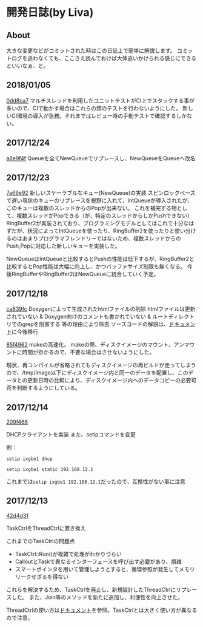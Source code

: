開発日誌(by Liva)
=================

About
-----
大きな変更などがコミットされた時はこの日誌上で簡単に解説します。
コミットログを追わなくても、ここさえ読んでおけば大体追いかけられる感じにできるといいなぁ、と。

2018/01/05
----------
[0dd8ca7](https://github.com/PFLab-OS/Raph_Kernel/commit/0dd8ca7af894adc02c779cd7695649a692d30019)
マルチスレッドを利用したユニットテストがCI上でスタックする事が多いので、CIで動かす場合はこれらの類のテストを行わないようにした。
新しいCI環境の導入が急務。それまではレビュー時の手動テストで確認するしかない。

2017/12/24
----------
[a8e9f4f](https://github.com/PFLab-OS/Raph_Kernel/commit/a8e9f4f648c176e4e69f91ae1a5ee5542d35228a)
Queueを全てNewQueueでリプレースし、NewQueueをQueueへ改名

2017/12/23
----------
[7a69e92](https://github.com/PFLab-OS/Raph_Kernel/pull/158/commits/7a69e92da0cedc6ab4be79b6b525138c2a98d494)
新しいスケーラブルなキュー(NewQueue)の実装
スピンロックベースで遅い現状のキューのリプレースを視野に入れて、IntQueueが導入されたが、このキューは複数のスレッドからのPopが出来ない。
これを補完する物として、複数スレッドがPopできる（が、特定のスレッドからしかPushできない）RingBuffer2が実装されており、プログラミングモデルとしてはこれで十分なはずだが、状況によってIntQueueを使ったり、RingBuffer2を使ったりと使い分けるのはあまりプログラマフレンドリーではないため、複数スレッドからのPush,Popに対応した新しいキューを実装した。

NewQueueはIntQueueと比較するとPushの性能は低下するが、RingBuffer2と比較するとPop性能は大幅に向上し、かつバッファサイズ制限も無くなる。
今後RingBufferやRingBuffer2はNewQueueに統合していく予定。

2017/12/18
----------
[ca839fc](https://github.com/PFLab-OS/Raph_Kernel/commit/ca839fc57c533e562e6d02d0b57abfe822129a63)
Doxygenによって生成されたhtmlファイルの削除
htmlファイルは更新されていない & Doxygen向けのコメントも書かれていない & ルートディレクトリでのgrepを阻害する 等の理由により除去
ソースコードの解説は、[ドキュメント](#!doc/index.md)に今後移行

[85f4962](https://github.com/PFLab-OS/Raph_Kernel/commit/85f4962d34a25f79a17b88a94dcd6932d10cc0ff)
makeの高速化。
makeの際、ディスクイメージのマウント、アンマウントに時間が掛かるので、不要な場合はさせないようにした。

現状、再コンパイルが省略されてもディスクイメージの再ビルドが走ってしまうので、/tmp/image以下にディスクイメージ内と同一のデータを配置し、このデータとの更新日時の比較により、ディスクイメージ内へのデータコピーの必要可否を判断するようにしている。

2017/12/14
----------

[209f466](https://github.com/PFLab-OS/Raph_Kernel/commit/209f4662a11167024b2b97407b9066635e0958bb)

DHCPクライアントを実装
また、setipコマンドを変更

例：
```
setip ixgbe1 dhcp
```

```
setip ixgbe1 static 192.168.12.1
```

これまでは`setip ixgbe1 192.168.12.1`だったので、互換性がない事に注意

2017/12/13
----------

[42d4d31](https://github.com/PFLab-OS/Raph_Kernel/commit/42d4d3128f69beae84172cf7700ba4083ec91ba9)

TaskCtrlをThreadCtrlに置き換え

これまでのTaskCtrlの問題点

* TaskCtrl::Run()が複雑で処理がわかりづらい
* CalloutとTaskで異なるインターフェースを呼び出す必要があり、煩雑
* スマートポインタを用いて管理しようとすると、循環参照が発生してメモリリークせざるを得ない

これらを解決するため、TaskCtrlを廃止し、新規設計したThreadCtrlにリプレースした。
また、Join等のメソッドを新たに追加し、利便性を向上させた。

ThreadCtrlの使い方は[ドキュメント](#!doc/kernel/thread.md)を参照。TaskCtrlとは大きく使い方が異なるので注意。

